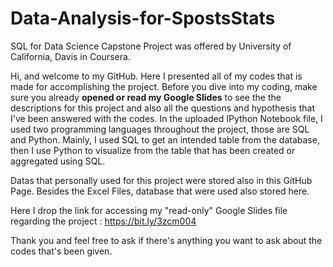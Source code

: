 # Data-Analysis-for-SpostsStats
SQL for Data Science Capstone Project was offered by University of California, Davis in Coursera.

Hi, and welcome to my GitHub. Here I presented all of my codes that is made for accomplishing the project. Before you dive into my coding, 
make sure you already **opened or read my Google Slides** to see the the descriptions for this project and also all
the questions and hypothesis that I've been answered with the codes. In the uploaded IPython Notebook file, I used two programming languages throughout the project, those are SQL and Python. Mainly, I used SQL to get an intended table from the database, then I use Python to visualize from the table that has been created or aggregated using SQL.

Datas that personally used for this project were stored also in this GitHub Page. Besides the Excel Files, database that were used also stored here.

Here I drop the link for accessing my "read-only" Google Slides file regarding the project : 
https://bit.ly/3zcm004

Thank you and feel free to ask if there's anything you want to ask about the codes that's been given.
